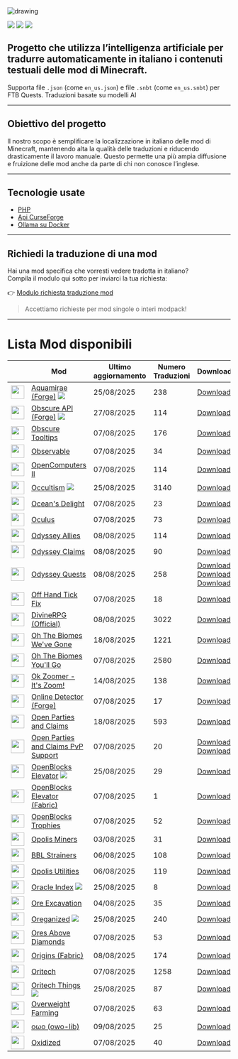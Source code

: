 <img src="https://cdn.worldvectorlogo.com/logos/minecraft.svg" alt="drawing" />

![](https://img.shields.io/badge/Ultimo%20Aggiornamento-27%2F08%2F2025-blue)
![](https://img.shields.io/badge/Mod%20tradotte-1528-green)
![](https://img.shields.io/badge/Quest%20tradotte-3-green)

## Progetto che utilizza l’intelligenza artificiale per **tradurre automaticamente in italiano** i contenuti testuali delle mod di Minecraft.
Supporta file `.json` (come `en_us.json`) e file `.snbt` (come `en_us.snbt`) per FTB Quests.
Traduzioni basate su modelli AI

---

## Obiettivo del progetto

Il nostro scopo è semplificare la localizzazione in italiano delle mod di Minecraft, mantenendo alta la qualità delle traduzioni e riducendo drasticamente il lavoro manuale. Questo permette una più ampia diffusione e fruizione delle mod anche da parte di chi non conosce l’inglese.

---

## Tecnologie usate

- [PHP](https://www.php.net/)
- [Api CurseForge](https://curseforge.com/)
- [Ollama su Docker](https://hub.docker.com/r/ollama/ollama)

---

## Richiedi la traduzione di una mod

Hai una mod specifica che vorresti vedere tradotta in italiano?  
Compila il modulo qui sotto per inviarci la tua richiesta:

👉 [Modulo richiesta traduzione mod](https://forms.gle/3SsGruLzzU6gDovv8)

> Accettiamo richieste per mod singole o interi modpack!

---
# Lista Mod disponibili

|  |Mod | Ultimo<br/>aggiornamento | Numero<br/>Traduzioni |Download |
| ---- | ---- | ---- | ---- | ---- |
| <img src="https://media.forgecdn.net/avatars/464/755/637744772991786976.png" loading="lazy" decoding="async" width="30" /> | [Aquamirae (Forge)](https://www.curseforge.com/minecraft/mc-mods/ob-aquamirae "Web Site") ![](https://img.shields.io/badge/NEW-red) | 25/08/2025 | 238 | [Download ](https://download-directory.github.io/?url=https%3A%2F%2Fgithub.com%2Ffrancescoparadisi14%2FMinecraftModItaTranslate%2Ftree%2Fmain%2Ftraduzioni%2Fassets%2Faquamirae "Download") |
| <img src="https://media.forgecdn.net/avatars/634/623/638035352241820947.png" loading="lazy" decoding="async" width="30" /> | [Obscure API (Forge)](https://www.curseforge.com/minecraft/mc-mods/obscure-api "Web Site") ![](https://img.shields.io/badge/NEW-red) | 27/08/2025 | 114 | [Download ](https://download-directory.github.io/?url=https%3A%2F%2Fgithub.com%2Ffrancescoparadisi14%2FMinecraftModItaTranslate%2Ftree%2Fmain%2Ftraduzioni%2Fassets%2Fobscure_api "Download") |
| <img src="https://media.forgecdn.net/avatars/652/778/638055002116648458.png" loading="lazy" decoding="async" width="30" /> | [Obscure Tooltips](https://www.curseforge.com/minecraft/mc-mods/obscure-tooltips "Web Site")  | 07/08/2025 | 176 | [Download ](https://download-directory.github.io/?url=https%3A%2F%2Fgithub.com%2Ffrancescoparadisi14%2FMinecraftModItaTranslate%2Ftree%2Fmain%2Ftraduzioni%2Fassets%2Fminecraft "Download") |
| <img src="https://media.forgecdn.net/avatars/412/569/637632275050101334.png" loading="lazy" decoding="async" width="30" /> | [Observable](https://www.curseforge.com/minecraft/mc-mods/observable "Web Site")  | 07/08/2025 | 34 | [Download ](https://download-directory.github.io/?url=https%3A%2F%2Fgithub.com%2Ffrancescoparadisi14%2FMinecraftModItaTranslate%2Ftree%2Fmain%2Ftraduzioni%2Fassets%2Fobservable "Download") |
| <img src="https://media.forgecdn.net/avatars/333/471/637466171132577369.png" loading="lazy" decoding="async" width="30" /> | [OpenComputers II](https://www.curseforge.com/minecraft/mc-mods/oc2 "Web Site")  | 07/08/2025 | 114 | [Download ](https://download-directory.github.io/?url=https%3A%2F%2Fgithub.com%2Ffrancescoparadisi14%2FMinecraftModItaTranslate%2Ftree%2Fmain%2Ftraduzioni%2Fassets%2Foc2 "Download") |
| <img src="https://media.forgecdn.net/avatars/247/293/637162328727833986.png" loading="lazy" decoding="async" width="30" /> | [Occultism](https://www.curseforge.com/minecraft/mc-mods/occultism "Web Site") ![](https://img.shields.io/badge/NEW-red) | 25/08/2025 | 3140 | [Download ](https://download-directory.github.io/?url=https%3A%2F%2Fgithub.com%2Ffrancescoparadisi14%2FMinecraftModItaTranslate%2Ftree%2Fmain%2Ftraduzioni%2Fassets%2Foccultism "Download") |
| <img src="https://media.forgecdn.net/avatars/793/744/638151779574318595.png" loading="lazy" decoding="async" width="30" /> | [Ocean's Delight](https://www.curseforge.com/minecraft/mc-mods/oceans-delight "Web Site")  | 07/08/2025 | 23 | [Download ](https://download-directory.github.io/?url=https%3A%2F%2Fgithub.com%2Ffrancescoparadisi14%2FMinecraftModItaTranslate%2Ftree%2Fmain%2Ftraduzioni%2Fassets%2Foceansdelight "Download") |
| <img src="https://media.forgecdn.net/avatars/495/526/637808944989585825.jpeg" loading="lazy" decoding="async" width="30" /> | [Oculus](https://www.curseforge.com/minecraft/mc-mods/oculus "Web Site")  | 07/08/2025 | 73 | [Download ](https://download-directory.github.io/?url=https%3A%2F%2Fgithub.com%2Ffrancescoparadisi14%2FMinecraftModItaTranslate%2Ftree%2Fmain%2Ftraduzioni%2Fassets%2Firis "Download") |
| <img src="https://media.forgecdn.net/avatars/859/528/638265395912178590.png" loading="lazy" decoding="async" width="30" /> | [Odyssey Allies](https://www.curseforge.com/minecraft/mc-mods/odyssey-allies "Web Site")  | 08/08/2025 | 114 | [Download ](https://download-directory.github.io/?url=https%3A%2F%2Fgithub.com%2Ffrancescoparadisi14%2FMinecraftModItaTranslate%2Ftree%2Fmain%2Ftraduzioni%2Fassets%2Fargonauts "Download") |
| <img src="https://media.forgecdn.net/avatars/859/530/638265396618808760.png" loading="lazy" decoding="async" width="30" /> | [Odyssey Claims](https://www.curseforge.com/minecraft/mc-mods/odyssey-claims "Web Site")  | 08/08/2025 | 90 | [Download ](https://download-directory.github.io/?url=https%3A%2F%2Fgithub.com%2Ffrancescoparadisi14%2FMinecraftModItaTranslate%2Ftree%2Fmain%2Ftraduzioni%2Fassets%2Fcadmus "Download") |
| <img src="https://media.forgecdn.net/avatars/859/527/638265395268129199.png" loading="lazy" decoding="async" width="30" /> | [Odyssey Quests](https://www.curseforge.com/minecraft/mc-mods/odyssey-quests "Web Site")  | 08/08/2025 | 258 | [Download ](https://download-directory.github.io/?url=https%3A%2F%2Fgithub.com%2Ffrancescoparadisi14%2FMinecraftModItaTranslate%2Ftree%2Fmain%2Ftraduzioni%2Fassets%2Fheracles_tasks "Download")<br />[Download ](https://download-directory.github.io/?url=https%3A%2F%2Fgithub.com%2Ffrancescoparadisi14%2FMinecraftModItaTranslate%2Ftree%2Fmain%2Ftraduzioni%2Fassets%2Fheracles_rewards "Download")<br />[Download ](https://download-directory.github.io/?url=https%3A%2F%2Fgithub.com%2Ffrancescoparadisi14%2FMinecraftModItaTranslate%2Ftree%2Fmain%2Ftraduzioni%2Fassets%2Fheracles "Download") |
| <img src="https://media.forgecdn.net/avatars/1148/397/638715310547691056.png" loading="lazy" decoding="async" width="30" /> | [Off Hand Tick Fix](https://www.curseforge.com/minecraft/mc-mods/off-hand-tick-fix "Web Site")  | 07/08/2025 | 18 | [Download ](https://download-directory.github.io/?url=https%3A%2F%2Fgithub.com%2Ffrancescoparadisi14%2FMinecraftModItaTranslate%2Ftree%2Fmain%2Ftraduzioni%2Fassets%2Fexample_mod "Download") |
| <img src="https://media.forgecdn.net/avatars/250/123/637177036333219050.png" loading="lazy" decoding="async" width="30" /> | [DivineRPG (Official)](https://www.curseforge.com/minecraft/mc-mods/official-divinerpg "Web Site")  | 08/08/2025 | 3022 | [Download ](https://download-directory.github.io/?url=https%3A%2F%2Fgithub.com%2Ffrancescoparadisi14%2FMinecraftModItaTranslate%2Ftree%2Fmain%2Ftraduzioni%2Fassets%2Fdivinerpg "Download") |
| <img src="https://media.forgecdn.net/avatars/1046/639/638574763263078635.png" loading="lazy" decoding="async" width="30" /> | [Oh The Biomes We've Gone](https://www.curseforge.com/minecraft/mc-mods/oh-the-biomes-weve-gone "Web Site")  | 18/08/2025 | 1221 | [Download ](https://download-directory.github.io/?url=https%3A%2F%2Fgithub.com%2Ffrancescoparadisi14%2FMinecraftModItaTranslate%2Ftree%2Fmain%2Ftraduzioni%2Fassets%2Fbiomeswevegone "Download") |
| <img src="https://media.forgecdn.net/avatars/246/22/637155296232619409.png" loading="lazy" decoding="async" width="30" /> | [Oh The Biomes You'll Go](https://www.curseforge.com/minecraft/mc-mods/oh-the-biomes-youll-go "Web Site")  | 07/08/2025 | 2580 | [Download ](https://download-directory.github.io/?url=https%3A%2F%2Fgithub.com%2Ffrancescoparadisi14%2FMinecraftModItaTranslate%2Ftree%2Fmain%2Ftraduzioni%2Fassets%2Fbyg "Download") |
| <img src="https://media.forgecdn.net/avatars/1129/776/638688438227341154.png" loading="lazy" decoding="async" width="30" /> | [Ok Zoomer - It's Zoom!](https://www.curseforge.com/minecraft/mc-mods/ok-zoomer "Web Site")  | 14/08/2025 | 138 | [Download ](https://download-directory.github.io/?url=https%3A%2F%2Fgithub.com%2Ffrancescoparadisi14%2FMinecraftModItaTranslate%2Ftree%2Fmain%2Ftraduzioni%2Fassets%2Fok_zoomer "Download") |
| <img src="https://media.forgecdn.net/avatars/1084/315/638625384404390291.png" loading="lazy" decoding="async" width="30" /> | [Online Detector (Forge)](https://www.curseforge.com/minecraft/mc-mods/online-detector "Web Site")  | 07/08/2025 | 17 | [Download ](https://download-directory.github.io/?url=https%3A%2F%2Fgithub.com%2Ffrancescoparadisi14%2FMinecraftModItaTranslate%2Ftree%2Fmain%2Ftraduzioni%2Fassets%2Fonline_detector "Download") |
| <img src="https://media.forgecdn.net/avatars/564/901/637921874309421262.png" loading="lazy" decoding="async" width="30" /> | [Open Parties and Claims](https://www.curseforge.com/minecraft/mc-mods/open-parties-and-claims "Web Site")  | 18/08/2025 | 593 | [Download ](https://download-directory.github.io/?url=https%3A%2F%2Fgithub.com%2Ffrancescoparadisi14%2FMinecraftModItaTranslate%2Ftree%2Fmain%2Ftraduzioni%2Fassets%2Fopenpartiesandclaims "Download") |
| <img src="https://media.forgecdn.net/avatars/1168/537/638739451520029474.png" loading="lazy" decoding="async" width="30" /> | [Open Parties and Claims PvP Support](https://www.curseforge.com/minecraft/mc-mods/open-parties-and-claims-pvp-support "Web Site")  | 07/08/2025 | 20 | [Download ](https://download-directory.github.io/?url=https%3A%2F%2Fgithub.com%2Ffrancescoparadisi14%2FMinecraftModItaTranslate%2Ftree%2Fmain%2Ftraduzioni%2Fassets%2Fexample_mod "Download")<br />[Download ](https://download-directory.github.io/?url=https%3A%2F%2Fgithub.com%2Ffrancescoparadisi14%2FMinecraftModItaTranslate%2Ftree%2Fmain%2Ftraduzioni%2Fassets%2Fopacpvp "Download") |
| <img src="https://media.forgecdn.net/avatars/91/358/636247292369687944.png" loading="lazy" decoding="async" width="30" /> | [OpenBlocks Elevator](https://www.curseforge.com/minecraft/mc-mods/openblocks-elevator "Web Site") ![](https://img.shields.io/badge/NEW-red) | 25/08/2025 | 29 | [Download ](https://download-directory.github.io/?url=https%3A%2F%2Fgithub.com%2Ffrancescoparadisi14%2FMinecraftModItaTranslate%2Ftree%2Fmain%2Ftraduzioni%2Fassets%2Felevatorid "Download") |
| <img src="https://media.forgecdn.net/avatars/598/855/637977442698555622.png" loading="lazy" decoding="async" width="30" /> | [OpenBlocks Elevator (Fabric)](https://www.curseforge.com/minecraft/mc-mods/openblocks-elevator-fabric "Web Site")  | 07/08/2025 | 1 | [Download ](https://download-directory.github.io/?url=https%3A%2F%2Fgithub.com%2Ffrancescoparadisi14%2FMinecraftModItaTranslate%2Ftree%2Fmain%2Ftraduzioni%2Fassets%2Fopenblocks "Download") |
| <img src="https://media.forgecdn.net/avatars/616/26/638002565356056827.png" loading="lazy" decoding="async" width="30" /> | [OpenBlocks Trophies](https://www.curseforge.com/minecraft/mc-mods/openblocks-trophies "Web Site")  | 07/08/2025 | 52 | [Download ](https://download-directory.github.io/?url=https%3A%2F%2Fgithub.com%2Ffrancescoparadisi14%2FMinecraftModItaTranslate%2Ftree%2Fmain%2Ftraduzioni%2Fassets%2Fobtrophies "Download") |
| <img src="https://media.forgecdn.net/avatars/781/797/638128296156347221.png" loading="lazy" decoding="async" width="30" /> | [Opolis Miners](https://www.curseforge.com/minecraft/mc-mods/opolis-miners "Web Site")  | 03/08/2025 | 31 | [Download ](https://download-directory.github.io/?url=https%3A%2F%2Fgithub.com%2Ffrancescoparadisi14%2FMinecraftModItaTranslate%2Ftree%2Fmain%2Ftraduzioni%2Fassets%2Fminers "Download") |
| <img src="https://media.forgecdn.net/avatars/1121/761/638677254477829824.png" loading="lazy" decoding="async" width="30" /> | [BBL Strainers](https://www.curseforge.com/minecraft/mc-mods/opolis-strainers "Web Site")  | 06/08/2025 | 108 | [Download ](https://download-directory.github.io/?url=https%3A%2F%2Fgithub.com%2Ffrancescoparadisi14%2FMinecraftModItaTranslate%2Ftree%2Fmain%2Ftraduzioni%2Fassets%2Fstrainers "Download") |
| <img src="https://media.forgecdn.net/avatars/1124/940/638682075079687633.png" loading="lazy" decoding="async" width="30" /> | [Opolis Utilities](https://www.curseforge.com/minecraft/mc-mods/opolis-utilities "Web Site")  | 06/08/2025 | 119 | [Download ](https://download-directory.github.io/?url=https%3A%2F%2Fgithub.com%2Ffrancescoparadisi14%2FMinecraftModItaTranslate%2Ftree%2Fmain%2Ftraduzioni%2Fassets%2Fopolisutilities "Download") |
| <img src="https://media.forgecdn.net/avatars/1185/54/638759035866531106.png" loading="lazy" decoding="async" width="30" /> | [Oracle Index](https://www.curseforge.com/minecraft/mc-mods/oracle-index "Web Site") ![](https://img.shields.io/badge/NEW-red) | 25/08/2025 | 8 | [Download ](https://download-directory.github.io/?url=https%3A%2F%2Fgithub.com%2Ffrancescoparadisi14%2FMinecraftModItaTranslate%2Ftree%2Fmain%2Ftraduzioni%2Fassets%2Foracle_index "Download") |
| <img src="https://media.forgecdn.net/avatars/50/412/636090834615920242.png" loading="lazy" decoding="async" width="30" /> | [Ore Excavation](https://www.curseforge.com/minecraft/mc-mods/ore-excavation "Web Site")  | 04/08/2025 | 35 | [Download ](https://download-directory.github.io/?url=https%3A%2F%2Fgithub.com%2Ffrancescoparadisi14%2FMinecraftModItaTranslate%2Ftree%2Fmain%2Ftraduzioni%2Fassets%2Foreexcavation "Download") |
| <img src="https://media.forgecdn.net/avatars/1180/184/638753306180371188.gif" loading="lazy" decoding="async" width="30" /> | [Oreganized](https://www.curseforge.com/minecraft/mc-mods/oreganized "Web Site") ![](https://img.shields.io/badge/NEW-red) | 25/08/2025 | 240 | [Download ](https://download-directory.github.io/?url=https%3A%2F%2Fgithub.com%2Ffrancescoparadisi14%2FMinecraftModItaTranslate%2Ftree%2Fmain%2Ftraduzioni%2Fassets%2Foreganized "Download") |
| <img src="https://media.forgecdn.net/avatars/271/196/637247461768157337.png" loading="lazy" decoding="async" width="30" /> | [Ores Above Diamonds](https://www.curseforge.com/minecraft/mc-mods/ores-above-diamonds "Web Site")  | 07/08/2025 | 53 | [Download ](https://download-directory.github.io/?url=https%3A%2F%2Fgithub.com%2Ffrancescoparadisi14%2FMinecraftModItaTranslate%2Ftree%2Fmain%2Ftraduzioni%2Fassets%2Foresabovediamonds "Download") |
| <img src="https://media.forgecdn.net/avatars/281/890/637287047458350246.png" loading="lazy" decoding="async" width="30" /> | [Origins (Fabric)](https://www.curseforge.com/minecraft/mc-mods/origins "Web Site")  | 08/08/2025 | 174 | [Download ](https://download-directory.github.io/?url=https%3A%2F%2Fgithub.com%2Ffrancescoparadisi14%2FMinecraftModItaTranslate%2Ftree%2Fmain%2Ftraduzioni%2Fassets%2Forigins "Download") |
| <img src="https://media.forgecdn.net/avatars/1008/455/638531232676721475.png" loading="lazy" decoding="async" width="30" /> | [Oritech](https://www.curseforge.com/minecraft/mc-mods/oritech "Web Site")  | 07/08/2025 | 1258 | [Download ](https://download-directory.github.io/?url=https%3A%2F%2Fgithub.com%2Ffrancescoparadisi14%2FMinecraftModItaTranslate%2Ftree%2Fmain%2Ftraduzioni%2Fassets%2Foritech "Download") |
| <img src="https://media.forgecdn.net/avatars/1144/210/638709689604566308.png" loading="lazy" decoding="async" width="30" /> | [Oritech Things](https://www.curseforge.com/minecraft/mc-mods/oritech-things "Web Site") ![](https://img.shields.io/badge/NEW-red) | 25/08/2025 | 87 | [Download ](https://download-directory.github.io/?url=https%3A%2F%2Fgithub.com%2Ffrancescoparadisi14%2FMinecraftModItaTranslate%2Ftree%2Fmain%2Ftraduzioni%2Fassets%2Foritechthings "Download") |
| <img src="https://media.forgecdn.net/avatars/562/30/637915111485602566.png" loading="lazy" decoding="async" width="30" /> | [Overweight Farming](https://www.curseforge.com/minecraft/mc-mods/overweight-farming "Web Site")  | 07/08/2025 | 63 | [Download ](https://download-directory.github.io/?url=https%3A%2F%2Fgithub.com%2Ffrancescoparadisi14%2FMinecraftModItaTranslate%2Ftree%2Fmain%2Ftraduzioni%2Fassets%2Foverweight_farming "Download") |
| <img src="https://media.forgecdn.net/avatars/439/260/637686200233061049.png" loading="lazy" decoding="async" width="30" /> | [oωo (owo-lib)](https://www.curseforge.com/minecraft/mc-mods/owo-lib "Web Site")  | 09/08/2025 | 25 | [Download ](https://download-directory.github.io/?url=https%3A%2F%2Fgithub.com%2Ffrancescoparadisi14%2FMinecraftModItaTranslate%2Ftree%2Fmain%2Ftraduzioni%2Fassets%2Fowo "Download") |
| <img src="https://media.forgecdn.net/avatars/445/305/637701016926279370.png" loading="lazy" decoding="async" width="30" /> | [Oxidized](https://www.curseforge.com/minecraft/mc-mods/oxidized "Web Site")  | 07/08/2025 | 40 | [Download ](https://download-directory.github.io/?url=https%3A%2F%2Fgithub.com%2Ffrancescoparadisi14%2FMinecraftModItaTranslate%2Ftree%2Fmain%2Ftraduzioni%2Fassets%2Foxidized "Download") |